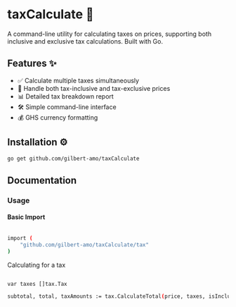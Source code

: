 
# taxCalculate 🧮

A command-line utility for calculating taxes on prices, supporting both inclusive and exclusive tax calculations. Built with Go.

## Features ✨

- ✅ Calculate multiple taxes simultaneously
- 🔄 Handle both tax-inclusive and tax-exclusive prices
- 📊 Detailed tax breakdown report
- 🛠️ Simple command-line interface
- 💰 GHS currency formatting


## Installation ⚙️


```bash
go get github.com/gilbert-amo/taxCalculate
```
    
## Documentation

### Usage
#### Basic Import

```bash

import (
    "github.com/gilbert-amo/taxCalculate/tax"
)

```

Calculating for a tax 
 ```bash 

var taxes []tax.Tax

subtotal, total, taxAmounts := tax.CalculateTotal(price, taxes, isInclusive)



 ```

